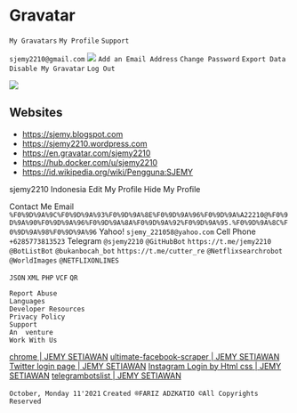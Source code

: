 # Gravatar

`My Gravatars`
`My Profile`
`Support`

`sjemy2210@gmail.com`
![](https://assets.dcoder.tech/61381f035dac330612ecaca0/6164270fa81900060c752c3c/acc1docencodedpxervgk94mxfvldoai_xihu9nfdvfsbdlec2syzflh567rmdua42.jpg)
`Add an Email Address`
`Change Password`
`Export Data`
`Disable My Gravatar`
`Log Out`
 

 ![](https://assets.dcoder.tech/61381f035dac330612ecaca0/6164270fa81900060c752c3c/storage6d2b-1307picturesimages.jpg)
## Websites
- https://sjemy.blogspot.com
- https://sjemy2210.wordpress.com
- https://en.gravatar.com/sjemy2210
- https://hub.docker.com/u/sjemy2210
- https://id.wikipedia.org/wiki/Pengguna:SJEMY

sjemy2210
Indonesia
Edit My Profile
Hide My Profile

Contact Me
Email
`%F0%9D%9A%9C%F0%9D%9A%93%F0%9D%9A%8E%F0%9D%9A%96%F0%9D%9A%A22210@%F0%9D%9A%90%F0%9D%9A%96%F0%9D%9A%8A%F0%9D%9A%92%F0%9D%9A%95.%F0%9D%9A%8C%F0%9D%9A%98%F0%9D%9A%96`
Yahoo!
`𝚜𝚓𝚎𝚖𝚢_221058@𝚢𝚊𝚑𝚘𝚘.𝚌𝚘𝚖`
Cell Phone
`+6285773813523`
Telegram
`@sjemy2210` `@GitHubBot` `https://t.me/jemy2210` `@BotListBot`
`@bukanbocah_bot` `https://t.me/cutter_re` `@Netflixsearchrobot` 
`@WorldImages` `@NETFLIXONLINES`

`JSON` `XML` `PHP` `VCF` `QR`

```
Report Abuse
Languages
Developer Resources
Privacy Policy
Support
An  venture
Work With Us
```
[chrome | JEMY SETIAWAN](https://code.dcoder.tech/files/project/6163188a3289ae8486f673fe/chrome)
[ultimate-facebook-scraper | JEMY SETIAWAN](https://code.dcoder.tech/files/project/616485a653702c59fd85c30d/ultimate-facebook-scraper)
[Twitter login page | JEMY SETIAWAN](https://code.dcoder.tech/files/design/61647b32a81900060c757222/twitter-login-page)
[Instagram Login by Html css | JEMY SETIAWAN](https://code.dcoder.tech/files/design/61611066032d0706a6f98740/instagram-login-by-html-css--jemy)
[telegrambotslist | JEMY SETIAWAN](https://code.dcoder.tech/files/project/615326ef17efffa0d6b400dc/telegrambotslist)

`October, Monday 11'2021`
`Created ®FARIZ ADZKATIO ©All Copyrights Reserved`
